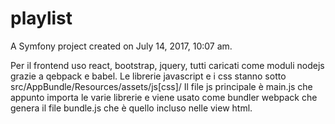 playlist
=========

A Symfony project created on July 14, 2017, 10:07 am.

Per il frontend uso react, bootstrap, jquery, tutti caricati come moduli nodejs grazie a qebpack e babel.
Le librerie javascript e i css stanno sotto src/AppBundle/Resources/assets/js[css]/
Il file js principale è main.js che appunto importa le varie librerie e viene usato come bundler webpack che genera il file bundle.js che è quello incluso nelle view html. 

